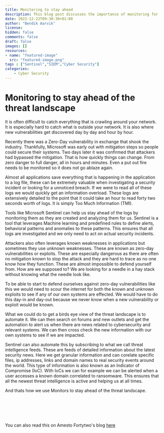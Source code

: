 ```yaml
---
title: Monitoring to stay ahead
description: This blog post discusses the importance of monitoring for security purposes in order to stay ahead of the constantly changing threat landscape.
date: 2022-12-22T09:30:30+01:00
author: "Bendik Aarvik" 
license: 
hidden: false
comments: false
draft: false
images: []
resources:
- name: "featured-image"
  src: "featured-image.png"
tags : ["Sentinel","SIEM","Cyber Security"]
categories:
    - Cyber Security
---
```



# Monitoring to stay ahead of the threat landscape

It is often difficult to catch everything that is crawling around your network. 
It is especially hard to catch what is outside your network. 
It is also where new vulnerabilities get discovered day by day and hour by hour. 

Recently there was a Zero-Day vulnerability in exchange that shook the industry. Thankfully, Microsoft was early out with mitigation steps so people could secure their systems. Two days later it was confirmed that attackers had bypassed the mitigation. That is how quickly things can change. From zero danger to full danger, all in hours and minutes. Even a put out fire needs to be monitored so it does not go ablaze again.

Almost all applications save everything that is happening in the application to a log file, these can be extremely valuable when investigating a security incident or looking for a unnoticed breach. If we were to read all of these logs we would quickly get an information overload. These logs are extensively detailed to the point that it could take an hour to read forty two seconds worth of logs. It is simply Too Much Information (TMI).



Tools like Microsoft Sentinel can help us stay ahead of the logs by monitoring them as they are created and analyzing them for us. Sentinel is a tool that leverages Machine learning and predefined rules to define alerts, behavioral patterns and anomalies to these patterns. This ensures that all logs are investigated and we only need to act on actual security incidents.

Attackers also often leverages known weaknesses in applications but sometimes they use unknown weaknesses. These are known as zero-day vulnerabilities or exploits. These are especially dangerous as there are often no mitigation known to stop the attack and they are hard to trace as no one know how they function. These are almost impossible to defend yourself from. How are we supposed to? We are looking for a needle in a hay stack without knowing what the needle look like.

To be able to start to defend ourselves against zero-day vulnerabilities like this we would need to scour the internet for both the known and unknown exploits to see if any of our own systems are effected. We would have to do this day-in and day-out because we never know when a new vulnerability or exploit would be known. 

What we could do to get a birds eye view of the threat landscape is to automate it. We can then search on forums and new outlets and get the automation to alert us when there are news related to cybersecurity and relevant systems. We can then cross check the new information with our own systems to see if we are impacted.

Sentinel can also automate this by subscribing to what we call threat intelligence feeds. These are feeds of detailed information about the latest security news. Here we get granular information and can corelate specific files, ip addresses, links and domain names to real security events around the world. This type of information is also known as an Indicator of Compromise (IoC). With IoCs we can for example we can be alerted when a user accesses a known domain correlated to ransomware. This ensures that all the newest threat intelligence is active and helping us at all times.

And thats how we use Monitors to stay ahead of the threat landscape.

<br>
<br>
<br>
<br>

You can also read this on Amesto Fortytwo's blog [here](https://blog.amestofortytwo.com/monitoring-to-stay-ahead/)